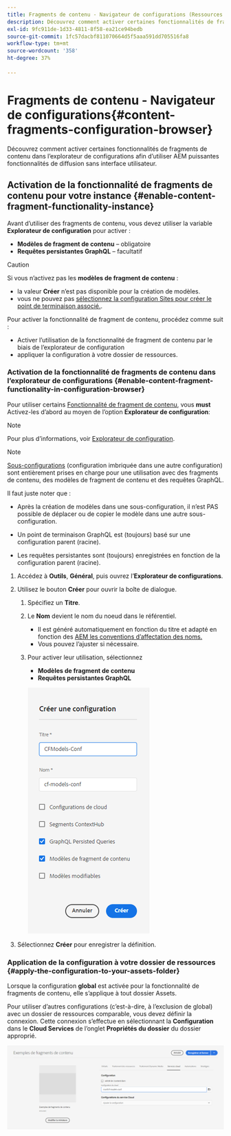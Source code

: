 ```yaml
---
title: Fragments de contenu - Navigateur de configurations (Ressources - Fragments de contenu)
description: Découvrez comment activer certaines fonctionnalités de fragments de contenu dans le navigateur de configurations.
exl-id: 9fc911de-1d33-4811-8f58-ea21ce94bedb
source-git-commit: 1fc57dacbf811070664d5f5aaa591dd705516fa8
workflow-type: tm+mt
source-wordcount: '358'
ht-degree: 37%

---
```


# Fragments de contenu - Navigateur de configurations{#content-fragments-configuration-browser}

Découvrez comment activer certaines fonctionnalités de fragments de contenu dans l’explorateur de configurations afin d’utiliser AEM puissantes fonctionnalités de diffusion sans interface utilisateur.

## Activation de la fonctionnalité de fragments de contenu pour votre instance {#enable-content-fragment-functionality-instance}

Avant d’utiliser des fragments de contenu, vous devez utiliser la variable **Explorateur de configuration** pour activer :

* **Modèles de fragment de contenu** – obligatoire
* **Requêtes persistantes GraphQL** – facultatif

>[!CAUTION]
>
>Si vous n’activez pas les **modèles de fragment de contenu** :
>
>* la valeur **Créer** n’est pas disponible pour la création de modèles.
>* vous ne pouvez pas [sélectionnez la configuration Sites pour créer le point de terminaison associé.](/help/headless/graphql-api/graphql-endpoint.md).

Pour activer la fonctionnalité de fragment de contenu, procédez comme suit :

* Activer l’utilisation de la fonctionnalité de fragment de contenu par le biais de l’explorateur de configuration
* appliquer la configuration à votre dossier de ressources.

### Activation de la fonctionnalité de fragments de contenu dans l’explorateur de configurations {#enable-content-fragment-functionality-in-configuration-browser}

Pour utiliser certains [Fonctionnalité de fragment de contenu](#creating-a-content-fragment-model), vous **must** Activez-les d’abord au moyen de l’option **Explorateur de configuration**:

>[!NOTE]
>
>Pour plus d’informations, voir [Explorateur de configuration](/help/implementing/developing/introduction/configurations.md#using-configuration-browser).

>[!NOTE]
>
>[Sous-configurations](/help/implementing/developing/introduction/configurations.md#configuration-resolution) (configuration imbriquée dans une autre configuration) sont entièrement prises en charge pour une utilisation avec des fragments de contenu, des modèles de fragment de contenu et des requêtes GraphQL.
>
>Il faut juste noter que :
>
>
>* Après la création de modèles dans une sous-configuration, il n’est PAS possible de déplacer ou de copier le modèle dans une autre sous-configuration.
>
>* Un point de terminaison GraphQL est (toujours) basé sur une configuration parent (racine).
>
>* Les requêtes persistantes sont (toujours) enregistrées en fonction de la configuration parent (racine).


1. Accédez à **Outils**, **Général**, puis ouvrez l’**Explorateur de configurations**.

1. Utilisez le bouton **Créer** pour ouvrir la boîte de dialogue.

   1. Spécifiez un **Titre**.
   1. Le **Nom** devient le nom du noeud dans le référentiel.
      * Il est généré automatiquement en fonction du titre et adapté en fonction des [AEM les conventions d’affectation des noms.](/help/implementing/developing/introduction/naming-conventions.md)
      * Vous pouvez l’ajuster si nécessaire.
   1. Pour activer leur utilisation, sélectionnez
      * **Modèles de fragment de contenu**
      * **Requêtes persistantes GraphQL**

      ![Définir la configuration](assets/cfm-conf-01.png)

1. Sélectionnez **Créer** pour enregistrer la définition.

<!-- 1. Select the location appropriate to your website. -->

### Application de la configuration à votre dossier de ressources {#apply-the-configuration-to-your-assets-folder}

Lorsque la configuration **global** est activée pour la fonctionnalité de fragments de contenu, elle s’applique à tout dossier Assets.

Pour utiliser d’autres configurations (c’est-à-dire, à l’exclusion de global) avec un dossier de ressources comparable, vous devez définir la connexion. Cette connexion s’effectue en sélectionnant la **Configuration** dans le **Cloud Services** de l’onglet **Propriétés du dossier** du dossier approprié.

![Appliquer la configuration](assets/cfm-conf-02.png)

